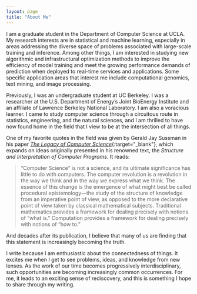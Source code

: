 ```yaml
---
layout: page
title: "About Me"
---
```


I am a graduate student in the Department of Computer Science at UCLA. My research interests are in statistical and machine learning, especially in areas addressing the diverse space of problems associated with large-scale training and inference. Among other things, I am interested in studying new algorithmic and infrastructural optimization methods to improve the efficiency of model training and meet the growing performance demands of prediction when deployed to real-time services and applications. Some specific application areas that interest me include computational genomics, text mining, and image processing.

Previously, I was an undergraduate student at UC Berkeley. I was a researcher at the U.S. Department of Energy’s Joint BioEnergy Institute and an affiliate of Lawrence Berkeley National Laboratory. I am also a voracious learner. I came to study computer science through a circuitous route in statistics, engineering, and the natural sciences, and I am thrilled to have now found home in the field that I view to be at the intersection of all things.

One of my favorite quotes in the field was given by Gerald Jay Sussman in his paper [_The Legacy of Computer Science_](https://groups.csail.mit.edu/mac/users/gjs/essays/remember.pdf){:target="_blank"}, which expands on ideas originally presented in his renowned text, the _Structure and Interpretation of Computer Programs_. It reads:

> “Computer Science” is not a science, and its ultimate significance has little to do with computers. The computer revolution is a revolution in the way we think and in the way we express what we think. The essence of this change is the emergence of what might best be called procedural epistemology—the study of the structure of knowledge from an imperative point of view, as opposed to the more declarative point of view taken by classical mathematical subjects. Traditional mathematics provides a framework for dealing precisely with notions of “what is.” Computation provides a framework for dealing precisely with notions of “how to.”

And decades after its publication, I believe that many of us are finding that this statement is increasingly becoming the truth.

I write because I am enthusiastic about the connectedness of things. It excites me when I get to see problems, ideas, and knowledge from new lenses. As the work of our time becomes progressively interdisciplinary, such opportunities are becoming increasingly common occurrences. For me, it leads to an exciting sense of rediscovery, and this is something I hope to share through my writing.
